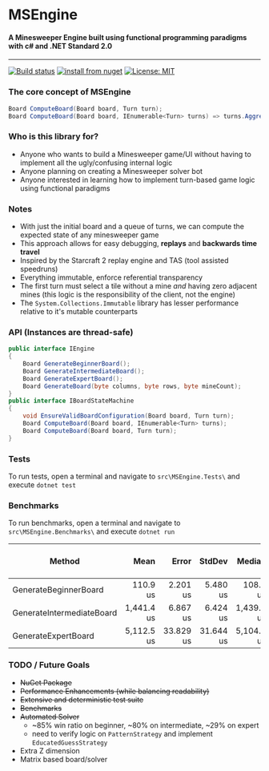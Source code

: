 # MSEngine
#### A Minesweeper Engine built using functional programming paradigms with c# and .NET Standard 2.0

---
[![Build status](https://ci.appveyor.com/api/projects/status/github/bradmarder/MSEngine?branch=master&svg=true)](https://ci.appveyor.com/project/bradmarder/msengine)
[![install from nuget](http://img.shields.io/nuget/v/MSEngine.Core.svg?style=flat-square)](https://www.nuget.org/packages/MSEngine.Core)
[![License: MIT](https://img.shields.io/badge/License-MIT-yellow.svg)](https://opensource.org/licenses/MIT)

### The core concept of MSEngine
```c#
Board ComputeBoard(Board board, Turn turn);
Board ComputeBoard(Board board, IEnumerable<Turn> turns) => turns.Aggregate(board, ComputeBoard);
```

### Who is this library for?
- Anyone who wants to build a Minesweeper game/UI without having to implement all the ugly/confusing internal logic
- Anyone planning on creating a Minesweeper solver bot
- Anyone interested in learning how to implement turn-based game logic using functional paradigms

### Notes
- With just the initial board and a queue of turns, we can compute the expected state of any minesweeper game
- This approach allows for easy debugging, **replays** and **backwards time travel**
- Inspired by the Starcraft 2 replay engine and TAS (tool assisted speedruns)
- Everything immutable, enforce referential transparency
- The first turn must select a tile without a mine *and* having zero adjacent mines (this logic is the responsibility of the client, not the engine)
- The `System.Collections.Immutable` library has lesser performance relative to it's mutable counterparts

### API (Instances are thread-safe)
```c#
public interface IEngine
{
    Board GenerateBeginnerBoard();
    Board GenerateIntermediateBoard();
    Board GenerateExpertBoard();
    Board GenerateBoard(byte columns, byte rows, byte mineCount);
}
public interface IBoardStateMachine
{
    void EnsureValidBoardConfiguration(Board board, Turn turn);
    Board ComputeBoard(Board board, IEnumerable<Turn> turns);
    Board ComputeBoard(Board board, Turn turn);
}
```

### Tests
To run tests, open a terminal and navigate to `src\MSEngine.Tests\` and execute `dotnet test`

### Benchmarks
To run benchmarks, open a terminal and navigate to `src\MSEngine.Benchmarks\` and execute `dotnet run`

|                          Method |       Mean |     Error |    StdDev |     Median | Gen 0/1k Op | Gen 1/1k Op | Gen 2/1k Op | Allocated Memory/Op |
|-------------------------------- |-----------:|----------:|----------:|-----------:|------------:|------------:|------------:|--------------------:|
|           GenerateBeginnerBoard |   110.9 us |  2.201 us |  5.480 us |   108.2 us |     13.0615 |           - |           - |            53.81 KB |
|       GenerateIntermediateBoard | 1,441.4 us |  6.867 us |  6.424 us | 1,439.3 us |    132.8125 |           - |           - |           548.06 KB |
|             GenerateExpertBoard | 5,112.5 us | 33.829 us | 31.644 us | 5,104.7 us |    531.2500 |           - |           - |          2188.05 KB |

### TODO / Future Goals
- ~~NuGet Package~~
- ~~Performance Enhancements (while balancing readability)~~
- ~~Extensive and deterministic test suite~~
- ~~Benchmarks~~
- ~~Automated Solver~~ 
    - ~85% win ratio on beginner, ~80% on intermediate, ~29% on expert
	- need to verify logic on `PatternStrategy` and implement `EducatedGuessStrategy`
- Extra Z dimension
- Matrix based board/solver